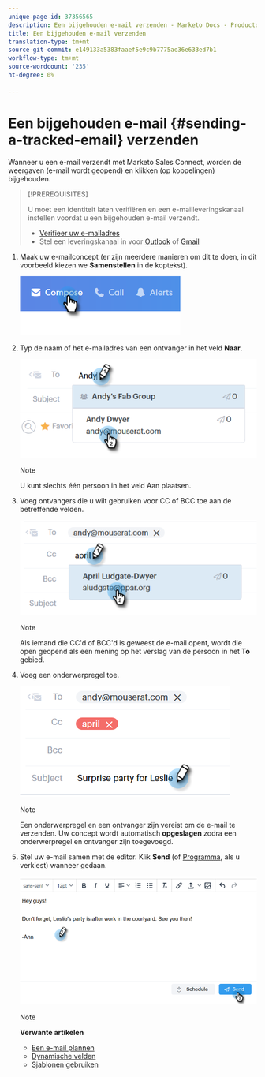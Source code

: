 ```yaml
---
unique-page-id: 37356565
description: Een bijgehouden e-mail verzenden - Marketo Docs - Productdocumentatie
title: Een bijgehouden e-mail verzenden
translation-type: tm+mt
source-git-commit: e149133a5383faaef5e9c9b7775ae36e633ed7b1
workflow-type: tm+mt
source-wordcount: '235'
ht-degree: 0%

---
```



# Een bijgehouden e-mail {#sending-a-tracked-email} verzenden

Wanneer u een e-mail verzendt met Marketo Sales Connect, worden de weergaven (e-mail wordt geopend) en klikken (op koppelingen) bijgehouden.

>[!PREREQUISITES]
>
>U moet een identiteit laten verifiëren en een e-mailleveringskanaal instellen voordat u een bijgehouden e-mail verzendt.
>
>* [Verifieer uw e-mailadres](http://docs.marketo.com/x/ewPh)
>* Stel een leveringskanaal in voor [Outlook](http://docs.marketo.com/x/Z4AOAQ) of [Gmail](http://docs.marketo.com/x/kYMOAQ)

>



1. Maak uw e-mailconcept (er zijn meerdere manieren om dit te doen, in dit voorbeeld kiezen we **Samenstellen** in de koptekst).

   ![](assets/one.png)

1. Typ de naam of het e-mailadres van een ontvanger in het veld **Naar**.

   ![](assets/two.png)

   >[!NOTE]
   >
   >U kunt slechts één persoon in het veld Aan plaatsen.

1. Voeg ontvangers die u wilt gebruiken voor CC of BCC toe aan de betreffende velden.

   ![](assets/three.png)

   >[!NOTE]
   >
   >Als iemand die CC&#39;d of BCC&#39;d is geweest de e-mail opent, wordt die open geopend als een mening op het verslag van de persoon in het **To** gebied.

1. Voeg een onderwerpregel toe.

   ![](assets/four.png)

   >[!NOTE]
   >
   >Een onderwerpregel en een ontvanger zijn vereist om de e-mail te verzenden. Uw concept wordt automatisch **opgeslagen** zodra een onderwerpregel en ontvanger zijn toegevoegd.

1. Stel uw e-mail samen met de editor. Klik **Send** (of [Programma](http://docs.marketo.com/x/GAQ6Ag), als u verkiest) wanneer gedaan.

   ![](assets/five.png)

   >[!NOTE]
   >
   >**Verwante artikelen**
   >
   >    
   >    
   >    * [Een e-mail plannen](http://docs.marketo.com/x/GAQ6Ag)
   >    * [Dynamische velden](http://docs.marketo.com/x/wwDb)
   >    * [Sjablonen gebruiken](http://docs.marketo.com/display/DOCS/Templates)


